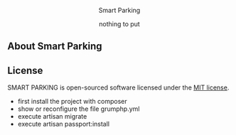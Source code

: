 <p align="center">Smart Parking </p>

<p align="center">
nothing to put
</p>

## About Smart Parking

## License

SMART PARKING is open-sourced software licensed under the [MIT license](http://opensource.org/licenses/MIT).
<ul>
<li>first install the project with composer</li>
<li>show or reconfigure the file grumphp.yml</li>
<li>execute artisan migrate </li>
<li>execute artisan passport:install  </li>
</ul>
